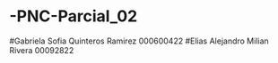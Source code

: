 # -PNC-Parcial_02

#Gabriela Sofia Quinteros Ramirez 000600422
#Elias Alejandro Milian Rivera 00092822
